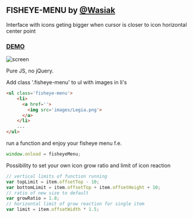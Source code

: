 ## FISHEYE-MENU by [@Wasiak](https://github.com/Wasiak) ##

Interface with icons geting bigger when cursor is closer to icon horizontal center point
### [DEMO](http://wasiak.github.io/Fisheye-menu/) ###

![screen](https://raw.githubusercontent.com/Wasiak/Fisheye-menu/master/images/screen.jpg)

Pure JS, no jQuery.

Add class '.fisheye-menu' to ul with images in li's

```html
<ul class='fisheye-menu'>
    <li>
      <a href=''>
        <img src='images/Legia.png'>
      </a>
    </li>
    ...
</ul>    
```

run a function and enjoy your fisheye menu f.e.

```javascript
window.onload = fisheyeMenu;
```

Possibility to set your own icon grow ratio and limit of icon reaction

```javascript
// vertical limits of function running
var topLimit = item.offsetTop - 10;
var bottomLimit = item.offsetTop + item.offsetHeight + 10;
// ratio of new size to default 
var growRatio = 1.8;
// horizontal limit of grow reaction for single item
var limit = item.offsetWidth * 1.5;
```
